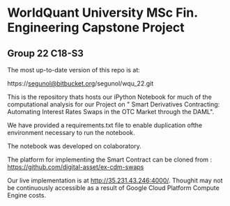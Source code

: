 # WorldQuant University MSc Fin. Engineering Capstone Project 
## Group 22 C18-S3

The most up-to-date version of this repo is at:

https://segunol@bitbucket.org/segunol/wqu_22.git

This is the repository thats hosts our iPython Notebook for much of the computational analysis for our Project on " Smart Derivatives Contracting: Automating Interest Rates Swaps in the OTC Market through the DAML".

We have provided a requirements.txt file to enable duplication ofthe environment necessary to run the notebook.

The notebook was developed on colaboratory.

The platform for implementing the Smart Contract can be cloned from : https://github.com/digital-asset/ex-cdm-swaps

Our live implementation is at http://35.231.43.246:4000/. Thoughit may not be continuously accessible as a result of Google Cloud Platform Compute Engine costs.

